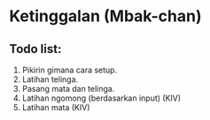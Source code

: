# Ketinggalan (Mbak-chan)
## Todo list:
1. Pikirin gimana cara setup.
2. Latihan telinga.
3. Pasang mata dan telinga.
4. Latihan ngomong (berdasarkan input) (KIV)
5. Latihan mata (KIV)